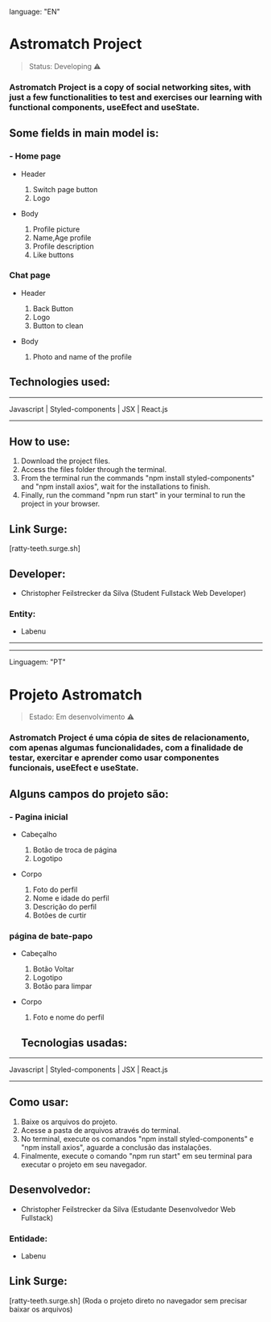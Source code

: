 
language: "EN"

# Astromatch Project

> Status: Developing ⚠️

### Astromatch Project is a copy of social networking sites, with just a few functionalities to test and exercises our learning with functional components, useEfect and useState.

## Some fields in main model is:

### - Home page

* Header
   1. Switch page button
   2. Logo

* Body
  1. Profile picture
  2. Name,Age profile
  3. Profile description
  4. Like buttons

### Chat page

* Header
  1. Back Button
  2. Logo
  3. Button to clean

* Body
  1. Photo and name of the profile 

## Technologies used:
******************************
 Javascript | Styled-components | JSX | React.js
******************************
 
## How to use:
1. Download the project files.
2. Access the files folder through the terminal.
3. From the terminal run the commands "npm install styled-components" and "npm install axios", wait for the installations to finish.
4. Finally, run the command "npm run start" in your terminal to run the project in your browser.


## Link Surge:
[ratty-teeth.surge.sh]

## Developer:
- Christopher Feilstrecker da Silva
(Student Fullstack Web Developer)

### Entity:
- Labenu

***********************************************
***********************************************

Linguagem: "PT"

# Projeto Astromatch
> Estado: Em desenvolvimento ⚠️

### Astromatch Project é uma cópia de sites de relacionamento, com apenas algumas funcionalidades, com a finalidade de testar, exercitar e aprender como usar componentes funcionais, useEfect e useState.

## Alguns campos do projeto são:

### - Pagina inicial

* Cabeçalho
   1. Botão de troca de página
   2. Logotipo

* Corpo
  1. Foto do perfil
  2. Nome e idade do perfil
  3. Descrição do perfil
  4. Botões de curtir

### página de bate-papo

* Cabeçalho
  1. Botão Voltar
  2. Logotipo
  3. Botão para limpar

* Corpo
  1. Foto e nome do perfil

  ## Tecnologias usadas:
******************************
 Javascript | Styled-components | JSX | React.js
******************************

## Como usar:
1. Baixe os arquivos do projeto.
2. Acesse a pasta de arquivos através do terminal.
3. No terminal, execute os comandos "npm install styled-components" e "npm install axios", aguarde a conclusão das instalações.
4. Finalmente, execute o comando "npm run start" em seu terminal para executar o projeto em seu navegador.

## Desenvolvedor:
- Christopher Feilstrecker da Silva
(Estudante Desenvolvedor Web Fullstack)

### Entidade:
- Labenu


## Link Surge:
[ratty-teeth.surge.sh]
(Roda o projeto direto no navegador sem precisar baixar os arquivos)
